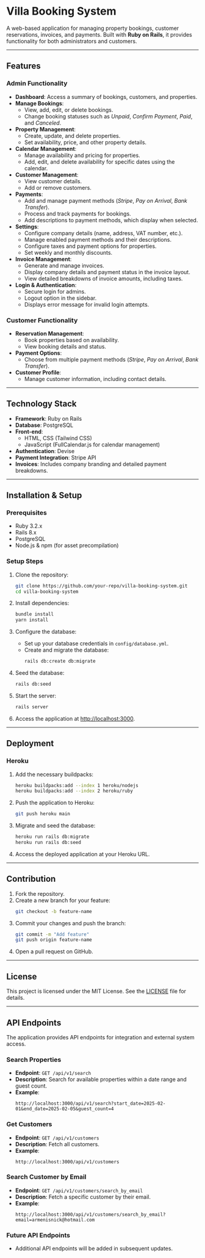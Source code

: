 
# Villa Booking System

A web-based application for managing property bookings, customer reservations, invoices, and payments. Built with **Ruby on Rails**, it provides functionality for both administrators and customers.

---

## Features

### Admin Functionality
- **Dashboard**: Access a summary of bookings, customers, and properties.
- **Manage Bookings**:
  - View, add, edit, or delete bookings.
  - Change booking statuses such as *Unpaid*, *Confirm Payment*, *Paid*, and *Canceled*.
- **Property Management**:
  - Create, update, and delete properties.
  - Set availability, price, and other property details.
- **Calendar Management**:
  - Manage availability and pricing for properties.
  - Add, edit, and delete availability for specific dates using the calendar.
- **Customer Management**:
  - View customer details.
  - Add or remove customers.
- **Payments**:
  - Add and manage payment methods (*Stripe*, *Pay on Arrival*, *Bank Transfer*).
  - Process and track payments for bookings.
  - Add descriptions to payment methods, which display when selected.
- **Settings**:
  - Configure company details (name, address, VAT number, etc.).
  - Manage enabled payment methods and their descriptions.
  - Configure taxes and payment options for properties.
  - Set weekly and monthly discounts.
- **Invoice Management**:
  - Generate and manage invoices.
  - Display company details and payment status in the invoice layout.
  - View detailed breakdowns of invoice amounts, including taxes.
- **Login & Authentication**:
  - Secure login for admins.
  - Logout option in the sidebar.
  - Displays error message for invalid login attempts.

### Customer Functionality
- **Reservation Management**:
  - Book properties based on availability.
  - View booking details and status.
- **Payment Options**:
  - Choose from multiple payment methods (*Stripe*, *Pay on Arrival*, *Bank Transfer*).
- **Customer Profile**:
  - Manage customer information, including contact details.

---

## Technology Stack
- **Framework**: Ruby on Rails
- **Database**: PostgreSQL
- **Front-end**:
  - HTML, CSS (Tailwind CSS)
  - JavaScript (FullCalendar.js for calendar management)
- **Authentication**: Devise
- **Payment Integration**: Stripe API
- **Invoices**: Includes company branding and detailed payment breakdowns.

---

## Installation & Setup

### Prerequisites
- Ruby 3.2.x
- Rails 8.x
- PostgreSQL
- Node.js & npm (for asset precompilation)

### Setup Steps
1. Clone the repository:
   ```bash
   git clone https://github.com/your-repo/villa-booking-system.git
   cd villa-booking-system
   ```

2. Install dependencies:
   ```bash
   bundle install
   yarn install
   ```

3. Configure the database:
   - Set up your database credentials in `config/database.yml`.
   - Create and migrate the database:
     ```bash
     rails db:create db:migrate
     ```

4. Seed the database:
   ```bash
   rails db:seed
   ```

5. Start the server:
   ```bash
   rails server
   ```

6. Access the application at [http://localhost:3000](http://localhost:3000).

---

## Deployment

### Heroku
1. Add the necessary buildpacks:
   ```bash
   heroku buildpacks:add --index 1 heroku/nodejs
   heroku buildpacks:add --index 2 heroku/ruby
   ```

2. Push the application to Heroku:
   ```bash
   git push heroku main
   ```

3. Migrate and seed the database:
   ```bash
   heroku run rails db:migrate
   heroku run rails db:seed
   ```

4. Access the deployed application at your Heroku URL.

---

## Contribution

1. Fork the repository.
2. Create a new branch for your feature:
   ```bash
   git checkout -b feature-name
   ```
3. Commit your changes and push the branch:
   ```bash
   git commit -m "Add feature"
   git push origin feature-name
   ```
4. Open a pull request on GitHub.

---

## License
This project is licensed under the MIT License. See the [LICENSE](LICENSE) file for details.

---

## API Endpoints

The application provides API endpoints for integration and external system access.

### Search Properties
- **Endpoint**: `GET /api/v1/search`
- **Description**: Search for available properties within a date range and guest count.
- **Example**:
  ```http
  http://localhost:3000/api/v1/search?start_date=2025-02-01&end_date=2025-02-05&guest_count=4
  ```

### Get Customers
- **Endpoint**: `GET /api/v1/customers`
- **Description**: Fetch all customers.
- **Example**:
  ```http
  http://localhost:3000/api/v1/customers
  ```

### Search Customer by Email
- **Endpoint**: `GET /api/v1/customers/search_by_email`
- **Description**: Fetch a specific customer by their email.
- **Example**:
  ```http
  http://localhost:3000/api/v1/customers/search_by_email?email=armenisnick@hotmail.com
  ```

### Future API Endpoints
- Additional API endpoints will be added in subsequent updates.

